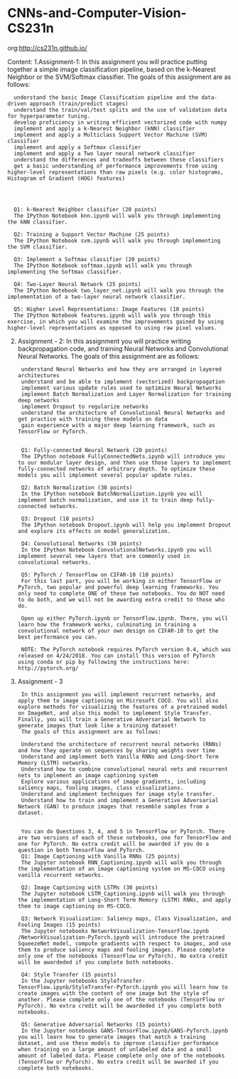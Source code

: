 # CNNs-and-Computer-Vision-CS231n
org:http://cs231n.github.io/

Content:
1.Assignment-1:
      In this assignment you will practice putting together a simple image classification pipeline, based on the k-Nearest Neighbor or the SVM/Softmax classifier. The goals of this assignment are as follows:

      understand the basic Image Classification pipeline and the data-driven approach (train/predict stages)
      understand the train/val/test splits and the use of validation data for hyperparameter tuning.
      develop proficiency in writing efficient vectorized code with numpy
      implement and apply a k-Nearest Neighbor (kNN) classifier
      implement and apply a Multiclass Support Vector Machine (SVM) classifier
      implement and apply a Softmax classifier
      implement and apply a Two layer neural network classifier
      understand the differences and tradeoffs between these classifiers
      get a basic understanding of performance improvements from using higher-level representations than raw pixels (e.g. color histograms, Histogram of Gradient (HOG) features)




      Q1: k-Nearest Neighbor classifier (20 points)
      The IPython Notebook knn.ipynb will walk you through implementing the kNN classifier.

      Q2: Training a Support Vector Machine (25 points)
      The IPython Notebook svm.ipynb will walk you through implementing the SVM classifier.

      Q3: Implement a Softmax classifier (20 points)
      The IPython Notebook softmax.ipynb will walk you through implementing the Softmax classifier.

      Q4: Two-Layer Neural Network (25 points)
      The IPython Notebook two_layer_net.ipynb will walk you through the implementation of a two-layer neural network classifier.

      Q5: Higher Level Representations: Image Features (10 points)
      The IPython Notebook features.ipynb will walk you through this exercise, in which you will examine the improvements gained by using higher-level representations as opposed to using raw pixel values.

2. Assignment - 2:
        In this assignment you will practice writing backpropagation code, and training Neural Networks and Convolutional Neural Networks. The goals of this assignment are as follows:

        understand Neural Networks and how they are arranged in layered architectures
        understand and be able to implement (vectorized) backpropagation
        implement various update rules used to optimize Neural Networks
        implement Batch Normalization and Layer Normalization for training deep networks
        implement Dropout to regularize networks
        understand the architecture of Convolutional Neural Networks and get practice with training these models on data
        gain experience with a major deep learning framework, such as TensorFlow or PyTorch.


        Q1: Fully-connected Neural Network (20 points)
        The IPython notebook FullyConnectedNets.ipynb will introduce you to our modular layer design, and then use those layers to implement fully-connected networks of arbitrary depth. To optimize these models you will implement several popular update rules.

        Q2: Batch Normalization (30 points)
        In the IPython notebook BatchNormalization.ipynb you will implement batch normalization, and use it to train deep fully-connected networks.

        Q3: Dropout (10 points)
        The IPython notebook Dropout.ipynb will help you implement Dropout and explore its effects on model generalization.

        Q4: Convolutional Networks (30 points)
        In the IPython Notebook ConvolutionalNetworks.ipynb you will implement several new layers that are commonly used in convolutional networks.

        Q5: PyTorch / TensorFlow on CIFAR-10 (10 points)
        For this last part, you will be working in either TensorFlow or PyTorch, two popular and powerful deep learning frameworks. You only need to complete ONE of these two notebooks. You do NOT need to do both, and we will not be awarding extra credit to those who do.

        Open up either PyTorch.ipynb or TensorFlow.ipynb. There, you will learn how the framework works, culminating in training a convolutional network of your own design on CIFAR-10 to get the best performance you can.

        NOTE: The PyTorch notebook requires PyTorch version 0.4, which was released on 4/24/2018. You can install this version of PyTorch using conda or pip by following the instructions here: http://pytorch.org/

3. Assignment - 3

        In this assignment you will implement recurrent networks, and apply them to image captioning on Microsoft COCO. You will also explore methods for visualizing the features of a pretrained model on ImageNet, and also this model to implement Style Transfer. Finally, you will train a Generative Adversarial Network to generate images that look like a training dataset!
        The goals of this assignment are as follows:

        Understand the architecture of recurrent neural networks (RNNs) and how they operate on sequences by sharing weights over time
        Understand and implement both Vanilla RNNs and Long-Short Term Memory (LSTM) networks.
        Understand how to combine convolutional neural nets and recurrent nets to implement an image captioning system
        Explore various applications of image gradients, including saliency maps, fooling images, class visualizations.
        Understand and implement techniques for image style transfer.
        Understand how to train and implement a Generative Adversarial Network (GAN) to produce images that resemble samples from a dataset.


        You can do Questions 3, 4, and 5 in TensorFlow or PyTorch. There are two versions of each of these notebooks, one for TensorFlow and one for PyTorch. No extra credit will be awarded if you do a question in both TensorFlow and PyTorch.
        Q1: Image Captioning with Vanilla RNNs (25 points)
        The Jupyter notebook RNN_Captioning.ipynb will walk you through the implementation of an image captioning system on MS-COCO using vanilla recurrent networks.

        Q2: Image Captioning with LSTMs (30 points)
        The Jupyter notebook LSTM_Captioning.ipynb will walk you through the implementation of Long-Short Term Memory (LSTM) RNNs, and apply them to image captioning on MS-COCO.

        Q3: Network Visualization: Saliency maps, Class Visualization, and Fooling Images (15 points)
        The Jupyter notebooks NetworkVisualization-TensorFlow.ipynb /NetworkVisualization-PyTorch.ipynb will introduce the pretrained SqueezeNet model, compute gradients with respect to images, and use them to produce saliency maps and fooling images. Please complete only one of the notebooks (TensorFlow or PyTorch). No extra credit will be awardeded if you complete both notebooks.

        Q4: Style Transfer (15 points)
        In the Jupyter notebooks StyleTransfer-TensorFlow.ipynb/StyleTransfer-PyTorch.ipynb you will learn how to create images with the content of one image but the style of another. Please complete only one of the notebooks (TensorFlow or PyTorch). No extra credit will be awardeded if you complete both notebooks.

        Q5: Generative Adversarial Networks (15 points)
        In the Jupyter notebooks GANS-TensorFlow.ipynb/GANS-PyTorch.ipynb you will learn how to generate images that match a training dataset, and use these models to improve classifier performance when training on a large amount of unlabeled data and a small amount of labeled data. Please complete only one of the notebooks (TensorFlow or PyTorch). No extra credit will be awarded if you complete both notebooks.


